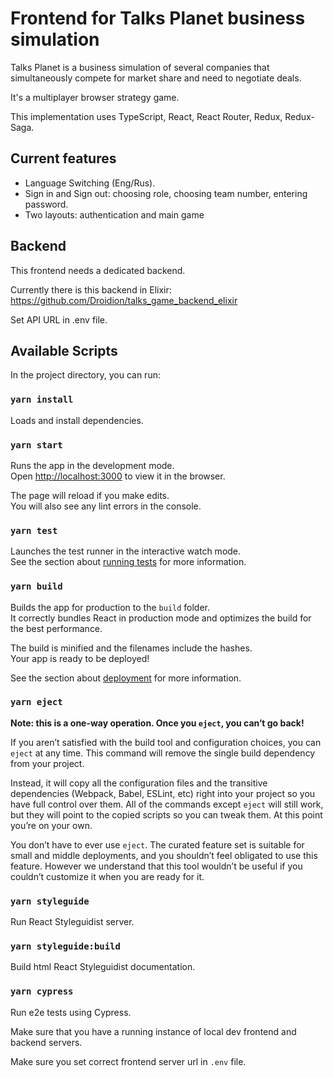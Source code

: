 # Frontend for Talks Planet business simulation

Talks Planet is a business simulation of several companies that simultaneously compete for market share and need to negotiate deals.

It's a multiplayer browser strategy game.

This implementation uses TypeScript, React, React Router, Redux, Redux-Saga.

## Current features

- Language Switching (Eng/Rus).
- Sign in and Sign out: choosing role, choosing team number, entering password.
- Two layouts: authentication and main game

## Backend

This frontend needs a dedicated backend.

Currently there is this backend in Elixir: https://github.com/Droidion/talks_game_backend_elixir

Set API URL in .env file.

## Available Scripts

In the project directory, you can run:

### `yarn install`

Loads and install dependencies.

### `yarn start`

Runs the app in the development mode.<br />
Open [http://localhost:3000](http://localhost:3000) to view it in the browser.

The page will reload if you make edits.<br />
You will also see any lint errors in the console.

### `yarn test`

Launches the test runner in the interactive watch mode.<br />
See the section about [running tests](https://facebook.github.io/create-react-app/docs/running-tests) for more information.

### `yarn build`

Builds the app for production to the `build` folder.<br />
It correctly bundles React in production mode and optimizes the build for the best performance.

The build is minified and the filenames include the hashes.<br />
Your app is ready to be deployed!

See the section about [deployment](https://facebook.github.io/create-react-app/docs/deployment) for more information.

### `yarn eject`

**Note: this is a one-way operation. Once you `eject`, you can’t go back!**

If you aren’t satisfied with the build tool and configuration choices, you can `eject` at any time. This command will remove the single build dependency from your project.

Instead, it will copy all the configuration files and the transitive dependencies (Webpack, Babel, ESLint, etc) right into your project so you have full control over them. All of the commands except `eject` will still work, but they will point to the copied scripts so you can tweak them. At this point you’re on your own.

You don’t have to ever use `eject`. The curated feature set is suitable for small and middle deployments, and you shouldn’t feel obligated to use this feature. However we understand that this tool wouldn’t be useful if you couldn’t customize it when you are ready for it.

### `yarn styleguide`

Run React Styleguidist server.

### `yarn styleguide:build`

Build html React Styleguidist documentation.

### `yarn cypress`

Run e2e tests using Cypress.

Make sure that you have a running instance of local dev frontend and backend servers.

Make sure you set correct frontend server url in `.env` file.
